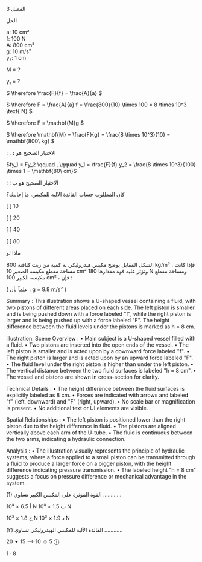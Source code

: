 3
الفصل <!-- text, from page 0 (l=0.851,t=0.047,r=0.927,b=0.088), with ID dc744733-770b-4a6e-a724-8817b5a219f5 -->

الحل <!-- text, from page 0 (l=0.806,t=0.105,r=0.940,b=0.129), with ID 096b51ee-42d4-46cc-b817-3d7253180e8c -->

a: 10 cm²  
f: 100 N  
A: 800 cm²  
g: 10 m/s²  
y₂: 1 cm <!-- text, from page 0 (l=0.089,t=0.130,r=0.732,b=0.164), with ID 9c6d6b0e-defa-46e7-8ef5-50b5637c9fc4 -->

M = ?

y₁ = ? <!-- text, from page 0 (l=0.088,t=0.168,r=0.262,b=0.203), with ID b9964909-10dc-48ec-86dd-96565f9f4424 -->

$ \therefore \frac{F}{f} = \frac{A}{a} $

$ \therefore F = \frac{A}{a} f = \frac{800}{10} \times 100 = 8 \times 10^3 \text{ N} $ <!-- text, from page 0 (l=0.085,t=0.214,r=0.909,b=0.252), with ID d6094085-25cd-4eaa-a89a-f45c2736d30e -->

$ \therefore F = \mathbf{M}g $

$ \therefore \mathbf{M} = \frac{F}{g} = \frac{8 \times 10^3}{10} = \mathbf{800\ kg} $ <!-- text, from page 0 (l=0.087,t=0.263,r=0.687,b=0.300), with ID a165ae32-6b93-4f81-9fc7-7778d59dc5af -->

: . الاختيار الصحيح هو  د <!-- text, from page 0 (l=0.650,t=0.317,r=0.880,b=0.346), with ID eaa8d78d-5e4f-4560-ae4e-511f089f7131 -->

$fy_1 = Fy_2 \qquad , \qquad y_1 = \frac{F}{f} y_2 = \frac{8 \times 10^3}{100} \times 1 = \mathbf{80\ cm}$ <!-- text, from page 0 (l=0.088,t=0.360,r=0.702,b=0.397), with ID 458e225b-ed32-4684-933d-e83b31c8502e -->

: : الاختيار الصحيح هو ب <!-- text, from page 0 (l=0.652,t=0.413,r=0.882,b=0.438), with ID c0554186-275e-4d13-a8a1-4cfb01509c26 -->

كان المطلوب حساب الفائدة الآلية للمكبس، ما إجابتك؟

[ ] 10

[ ] 20

[ ] 40

[ ] 80

ماذا لو <!-- text, from page 0 (l=0.092,t=0.445,r=0.907,b=0.518), with ID 3cc11927-9f51-4898-89ab-042b1d0dadbd -->

الشكل المقابل يوضح مكبس هيدروليكي به كمية من زيت كثافته  800 kg/m³ ،
فإذا كانت مساحة مقطع مكبسه الصغير  10 cm²  وتؤثر عليه قوة مقدارها
180 N  ومساحة مقطع مكبسه الكبير  100 cm²  ، فإن :

( علماً بأن :  g = 9.8 m/s² ) <!-- text, from page 0 (l=0.334,t=0.559,r=0.928,b=0.723), with ID 833a3836-c7f0-4b25-9f38-4183a7f8cc19 -->

Summary : This illustration shows a U-shaped vessel containing a fluid, with two pistons of different areas placed on each side. The left piston is smaller and is being pushed down with a force labeled "f", while the right piston is larger and is being pushed up with a force labeled "F". The height difference between the fluid levels under the pistons is marked as h = 8 cm.

illustration:
Scene Overview :
  • Main subject is a U-shaped vessel filled with a fluid.
  • Two pistons are inserted into the open ends of the vessel.
  • The left piston is smaller and is acted upon by a downward force labeled "f".
  • The right piston is larger and is acted upon by an upward force labeled "F".
  • The fluid level under the right piston is higher than under the left piston.
  • The vertical distance between the two fluid surfaces is labeled "h = 8 cm".
  • The vessel and pistons are shown in cross-section for clarity.

Technical Details :
  • The height difference between the fluid surfaces is explicitly labeled as 8 cm.
  • Forces are indicated with arrows and labeled "f" (left, downward) and "F" (right, upward).
  • No scale bar or magnification is present.
  • No additional text or UI elements are visible.

Spatial Relationships :
  • The left piston is positioned lower than the right piston due to the height difference in fluid.
  • The pistons are aligned vertically above each arm of the U-tube.
  • The fluid is continuous between the two arms, indicating a hydraulic connection.

Analysis :
  • The illustration visually represents the principle of hydraulic systems, where a force applied to a small piston can be transmitted through a fluid to produce a larger force on a bigger piston, with the height difference indicating pressure transmission.
  • The labeled height "h = 8 cm" suggests a focus on pressure difference or mechanical advantage in the system. <!-- figure, from page 0 (l=0.086,t=0.596,r=0.302,b=0.754), with ID 6d75fd85-f857-4fae-9899-9d7bd83f97c5 -->

(1) القوة المؤثرة على المكبس الكبير تساوي ............

أ  6.5 × 10³ N      ب  1.5 × 10³ N

ج  1.8 × 10³ N      د  1.9 × 10³ N <!-- text, from page 0 (l=0.368,t=0.728,r=0.909,b=0.824), with ID 76690ef2-aa8c-4d8c-86d0-4b5608e34cf3 -->

(٢) الفائدة الآلية للمكبس الهيدروليكي تساوي ............ <!-- text, from page 0 (l=0.471,t=0.834,r=0.910,b=0.860), with ID d414f445-0a78-44bb-9b3b-bbd7a45df012 -->

20 ⏷    15 ⟶    10 ☺    5 ⓘ <!-- text, from page 0 (l=0.282,t=0.866,r=0.882,b=0.895), with ID e123efe8-b54e-43be-9e0c-03f7449f9c58 -->

$1 \cdot 8$ <!-- marginalia, from page 0 (l=0.873,t=0.936,r=0.926,b=0.962), with ID 34d20a03-ac89-4d61-a2f3-9ce8bf943b98 -->